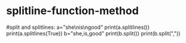 # splitline-function-method
#split and  splitlines:
a="she\nis\ngood"
print(a.splitlines())
print(a.splitlines(True))
b="she,is,good"
print(b.split())
print(b.split(","))
